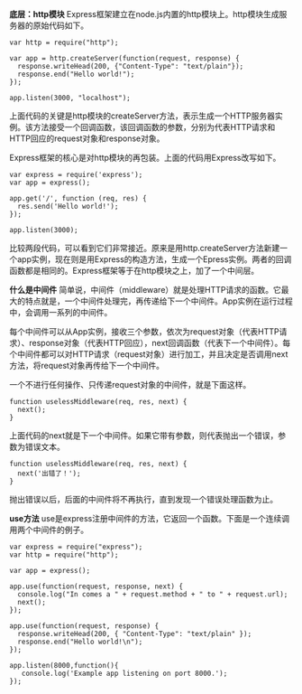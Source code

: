 **底层：http模块**
Express框架建立在node.js内置的http模块上。http模块生成服务器的原始代码如下。
```
var http = require("http");

var app = http.createServer(function(request, response) {
  response.writeHead(200, {"Content-Type": "text/plain"});
  response.end("Hello world!");
});

app.listen(3000, "localhost");
```
上面代码的关键是http模块的createServer方法，表示生成一个HTTP服务器实例。该方法接受一个回调函数，该回调函数的参数，分别为代表HTTP请求和HTTP回应的request对象和response对象。

Express框架的核心是对http模块的再包装。上面的代码用Express改写如下。
```
var express = require('express');
var app = express();

app.get('/', function (req, res) {
  res.send('Hello world!');
});

app.listen(3000);
```
比较两段代码，可以看到它们非常接近。原来是用http.createServer方法新建一个app实例，现在则是用Express的构造方法，生成一个Epress实例。两者的回调函数都是相同的。Express框架等于在http模块之上，加了一个中间层。

**什么是中间件**
简单说，中间件（middleware）就是处理HTTP请求的函数。它最大的特点就是，一个中间件处理完，再传递给下一个中间件。App实例在运行过程中，会调用一系列的中间件。

每个中间件可以从App实例，接收三个参数，依次为request对象（代表HTTP请求）、response对象（代表HTTP回应），next回调函数（代表下一个中间件）。每个中间件都可以对HTTP请求（request对象）进行加工，并且决定是否调用next方法，将request对象再传给下一个中间件。

一个不进行任何操作、只传递request对象的中间件，就是下面这样。
```
function uselessMiddleware(req, res, next) {
  next();
}
```
上面代码的next就是下一个中间件。如果它带有参数，则代表抛出一个错误，参数为错误文本。
```
function uselessMiddleware(req, res, next) {
  next('出错了！');
}
```
抛出错误以后，后面的中间件将不再执行，直到发现一个错误处理函数为止。

**use方法**
use是express注册中间件的方法，它返回一个函数。下面是一个连续调用两个中间件的例子。
```
var express = require("express");
var http = require("http");

var app = express();

app.use(function(request, response, next) {
  console.log("In comes a " + request.method + " to " + request.url);
  next();
});

app.use(function(request, response) {
  response.writeHead(200, { "Content-Type": "text/plain" });
  response.end("Hello world!\n");
});

app.listen(8000,function(){
   console.log('Example app listening on port 8000.');
});
```